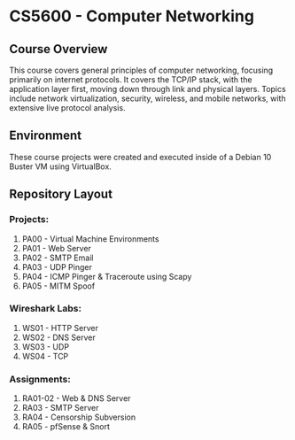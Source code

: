 # CS5600 - Computer Networking

## Course Overview

This course covers general principles of computer networking, focusing primarily on internet protocols. It covers the TCP/IP stack, with the application layer first, moving down through link and physical layers. Topics include network virtualization, security, wireless, and mobile networks, with extensive live protocol analysis. 

## Environment
These course projects were created and executed inside of a Debian 10 Buster VM using VirtualBox.

## Repository Layout

### Projects:
1. PA00 - Virtual Machine Environments
2. PA01 - Web Server
3. PA02 - SMTP Email
4. PA03 - UDP Pinger
5. PA04 - ICMP Pinger & Traceroute using Scapy
6. PA05 - MITM Spoof

### Wireshark Labs:

1. WS01 - HTTP Server
2. WS02 - DNS Server
3. WS03 - UDP
4. WS04 - TCP

### Assignments:
1. RA01-02 - Web & DNS Server
2. RA03 -  SMTP Server
3. RA04 - Censorship Subversion
4. RA05 - pfSense & Snort
